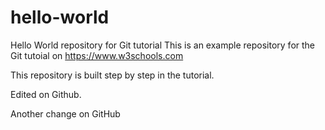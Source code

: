 # hello-world
Hello World repository for Git tutorial
This is an example repository for the Git tutoial on https://www.w3schools.com

This repository is built step by step in the tutorial.

Edited on Github.

Another change on GitHub
